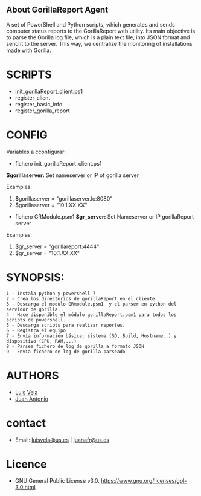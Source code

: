 ## About GorillaReport Agent

A set of PowerShell and Python scripts, which generates and sends computer status reports to the GorillaReport web utility. Its main objective is to parse the Gorilla log file, which is a plain text file, into JSON format and send it to the server. This way, we centralize the monitoring of installations made with Gorilla.

# SCRIPTS

  - init_gorillaReport_client.ps1
  - register_client
  - register_basic_info
  - register_gorilla_report

# CONFIG

Variables a cconfigurar:
* fichero init_gorillaReport_client.ps1

**$gorillaserver:** Set nameserver or IP of gorilla server

Examples:
1. $gorillaserver = "gorillaserver.lc:8080"
2. $gorillaserver = "10.1.XX.XX"


* fichero GRModule.psm1
**$gr_server:** Set Nameserver or IP gorillaReport server

Examples:
1. $gr_server = "gorillareport:4444"
2. $gr_server = "10.1.XX.XX"


# SYNOPSIS: 
    1 - Instala python y powershell 7
    2 - Crea los directorios de gorillaReport en el cliente.
    3 - Descarga el modulo GRmodule.psm1  y el parser en python del servidor de gorilla.
    4 - Hace disponible el módulo gorillaReport.psm1 para todos los scripts de powershell.
    5 - Descarga scripts para realizar reportes.
    6 - Registra el equipo
    7 - Envía información básica: sistema (SO, Build, Hostname..) y dispositivo (CPU, RAM,...)
    8 - Parsea fichero de log de gorilla a formato JSON
    9 - Envía fichero de log de gorilla parseado

# AUTHORS

- [Luis Vela](https://github.com/luivelmor)
- [Juan Antonio](https://github.com/juanantoniofr)

# contact

- Email:  luisvela@us.es | juanafr@us.es

# Licence

- GNU General Public License v3.0. https://www.gnu.org/licenses/gpl-3.0.html

